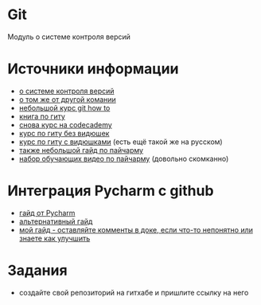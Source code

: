 # Git
Модуль о системе контроля версий


# Источники информации
* [о системе контроля версий](https://git-scm.com/book/en/v2/Getting-Started-About-Version-Control)
* [о том же от другой комании](https://www.atlassian.com/git/tutorials/what-is-version-control)
* [небольшой курс git how to](https://githowto.com/ru)
* [книга по гиту](https://git-scm.com/book/en/v2)
* [снова курс на codecademy](https://www.codecademy.com/learn/learn-git)
* [курс по гиту без видюшек](https://stepik.org/course/4138)
* [курс по гиту с видюшками](https://stepik.org/course/2159) (есть ещё такой же на русском)
* [также небольшой гайд по пайчарму](https://www.jetbrains.com/help/pycharm/quick-start-guide.html
)
* [набор обучающих видео по пайчарму](https://www.jetbrains.com/pycharm/learning-center/) (довольно скомканно)


# Интеграция Pycharm с github
* [гайд от Pycharm](https://www.jetbrains.com/help/pycharm/github.html)
* [альтернативный гайд](https://www.datasciencelearner.com/integrate-github-with-pycharm/)
* [мой гайд - оставляйте комменты в доке, если что-то непонятно или знаете как улучшить](https://docs.google.com/document/d/138Ax0bh_jpKMua83-B78jPKkrZaEjuUHKJDFhJWCltU/edit?usp=sharing)


# Задания
* создайте свой репозиторий на гитхабе и пришлите ссылку на него
